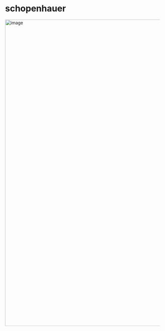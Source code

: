 # schopenhauer

<img width="800" height="1000" alt="image" src="https://github.com/user-attachments/assets/5c9ca82b-d25b-49fa-9692-aa45097eff11" />


